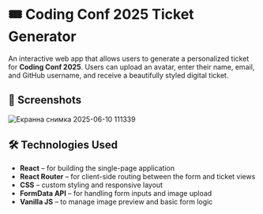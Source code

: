 # 🎟️ Coding Conf 2025 Ticket Generator

An interactive web app that allows users to generate a personalized ticket for **Coding Conf 2025**. Users can upload an avatar, enter their name, email, and GitHub username, and receive a beautifully styled digital ticket.

## 🚀 Screenshots
![Екранна снимка 2025-06-10 111339](https://github.com/user-attachments/assets/76a32ac7-ce2c-4acc-8a26-507439cd121a)


## 🛠️ Technologies Used

- **React** – for building the single-page application
- **React Router** – for client-side routing between the form and ticket views
- **CSS** – custom styling and responsive layout
- **FormData API** – for handling form inputs and image upload
- **Vanilla JS** – to manage image preview and basic form logic

